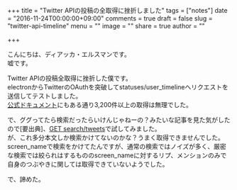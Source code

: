+++
title = "Twitter APIの投稿の全取得に挫折しました"
tags = ["notes"]
date = "2016-11-24T00:00:00+09:00"
comments = true
draft = false
slug = "twitter-api-timeline"
menu = ""
image = ""
share = true
author = ""

+++

こんにちは、ディアッカ・エルスマンです。  
嘘です。
<!--more-->
Twitter APIの投稿全取得に挫折した僕です。  
electronからTwitterのOAuthを突破してstatuses/user_timelineへリクエストを送信してテストしました。  
[公式ドキュメント](https://dev.twitter.com/rest/reference/get/statuses/user_timeline)にもある通り3,200件以上の取得は無理でした。  

で、ググってたら検索だったらいけんじゃねーの？みたいな記事を見た気がしたので[要出典]、[GET search/tweets](https://dev.twitter.com/rest/reference/get/search/tweets)で試してみました。  
が、これ多分本文しか検索かけてないのかな？うまく取得できませんでした。  
screen_nameで検索をかけてたんですが、通常の検索ではノイズが多く、厳密な検索では絞られはするもののscreen_nameに対するリプ、メンションのみで自身のつぶやきに関しては取得できていないようでした。

で、諦めた。
